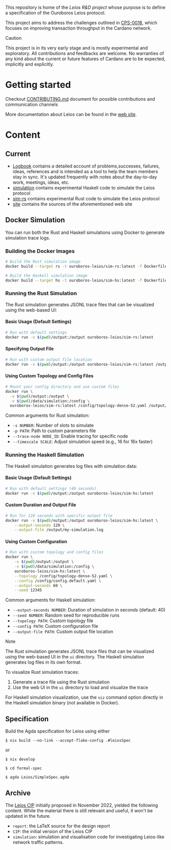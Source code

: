 This repository is home of the _Leios R&D project_ whose purpose is to define a specification of the Ouroboros Leios protocol.

This project aims to address the challenges outlined in [CPS-0018](https://github.com/cardano-foundation/CIPs/blob/master/CPS-0018/README.md), which focuses on improving transaction throughput in the Cardano network.

> [!CAUTION]
> This project is in its very early stage and is mostly
> experimental and exploratory. All contributions and feedbacks are
> welcome. No warranties of any kind about the current or future
> features of Cardano are to be expected, implicitly and explicitly.

# Getting started

Checkout [CONTRIBUTING.md](CONTRIBUTING.md) document for possible contributions and communication channels

More documentation about Leios can be found in the [web site](https://leios.cardano-scaling.org).

# Content

## Current

- [Logbook](Logbook.md) contains a detailed account of
  problems,successes, failures, ideas, references and is intended as a
  tool to help the team members stay in sync. It's updated frequently
  with notes about the day-to-day work, meetings, ideas, etc.
- [simulation](simulation) contains experimental Haskell code to simulate the Leios protocol
- [sim-rs](sim-rs) contains experimental Rust code to simulate the Leios protocol
- [site](site) contains the sources of the aforementioned web site

## Docker Simulation

You can run both the Rust and Haskell simulations using Docker to generate simulation trace logs.

### Building the Docker Images

```bash
# Build the Rust simulation image
docker build --target rs -t ouroboros-leios/sim-rs:latest -f Dockerfile .

# Build the Haskell simulation image
docker build --target hs -t ouroboros-leios/sim-hs:latest -f Dockerfile .
```

### Running the Rust Simulation

The Rust simulation generates JSONL trace files that can be visualized using the web-based UI:

#### Basic Usage (Default Settings)
```bash
# Run with default settings
docker run -v $(pwd)/output:/output ouroboros-leios/sim-rs:latest
```

#### Specifying Output File
```bash
# Run with custom output file location
docker run -v $(pwd)/output:/output ouroboros-leios/sim-rs:latest /output/simulation.jsonl
```

#### Using Custom Topology and Config Files
```bash
# Mount your config directory and use custom files
docker run \
  -v $(pwd)/output:/output \
  -v $(pwd)/data/simulation:/config \
  ouroboros-leios/sim-rs:latest /config/topology-dense-52.yaml /output/simulation.jsonl -s 20 -p /config/config.default.yaml
```

Common arguments for Rust simulation:
- `-s NUMBER`: Number of slots to simulate
- `-p PATH`: Path to custom parameters file
- `--trace-node NODE_ID`: Enable tracing for specific node
- `--timescale SCALE`: Adjust simulation speed (e.g., 16 for 16x faster)

### Running the Haskell Simulation

The Haskell simulation generates log files with simulation data:

#### Basic Usage (Default Settings)
```bash
# Run with default settings (40 seconds)
docker run -v $(pwd)/output:/output ouroboros-leios/sim-hs:latest
```

#### Custom Duration and Output File
```bash
# Run for 120 seconds with specific output file
docker run -v $(pwd)/output:/output ouroboros-leios/sim-hs:latest \
    --output-seconds 120 \
    --output-file /output/my-simulation.log
```

#### Using Custom Configuration
```bash
# Run with custom topology and config files
docker run \
    -v $(pwd)/output:/output \
    -v $(pwd)/data/simulation:/config \
    ouroboros-leios/sim-hs:latest \
    --topology /config/topology-dense-52.yaml \
    --config /config/config.default.yaml \
    --output-seconds 60 \
    --seed 12345
```

Common arguments for Haskell simulation:
- `--output-seconds NUMBER`: Duration of simulation in seconds (default: 40)
- `--seed NUMBER`: Random seed for reproducible runs
- `--topology PATH`: Custom topology file
- `--config PATH`: Custom configuration file
- `--output-file PATH`: Custom output file location

> [!NOTE]
> The Rust simulation generates JSONL trace files that can be visualized using the web-based UI in the `ui` directory.
> The Haskell simulation generates log files in its own format.
> 
> To visualize Rust simulation traces:
> 1. Generate a trace file using the Rust simulation
> 2. Use the web UI in the `ui` directory to load and visualize the trace
>
> For Haskell simulation visualization, use the `viz` command option directly in the Haskell simulation binary (not available in Docker).

## Specification

Build the Agda specification for Leios using either

```console
$ nix build --no-link --accept-flake-config .#leiosSpec
```

or

```console
$ nix develop

$ cd formal-spec

$ agda Leios/SimpleSpec.agda
```

## Archive

The [Leios CIP](https://github.com/cardano-foundation/CIPs/pull/379)
initially proposed in November 2022, yielded the following
content. While the material there is still relevant and useful, it
won't be updated in the future.

- `report`: the LaTeX source for the design report
- `CIP`: the initial version of the Leios CIP
- `simulation`: simulation and visualisation code for investigating Leios-like network traffic patterns.
